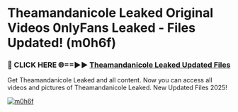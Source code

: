 # Theamandanicole Leaked Original Videos 0nlyFans Leaked - Files Updated! (m0h6f)

<h3>🔴 CLICK HERE 🌐==►► <a href="https://tinyurl.com/ehrbuxhb" rel="nofollow">Theamandanicole Leaked Updated Files</a></h3>

Get Theamandanicole Leaked and all content. Now you can access all videos and pictures of Theamandanicole Leaked. New Updated Files 2025!

[![m0h6f](https://i.imgur.com/lVYEuWS.gif)](https://tinyurl.com/ehrbuxhb)
